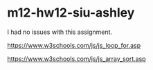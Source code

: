 # m12-hw12-siu-ashley

I had no issues with this assignment.

https://www.w3schools.com/js/js_loop_for.asp

https://www.w3schools.com/js/js_array_sort.asp
